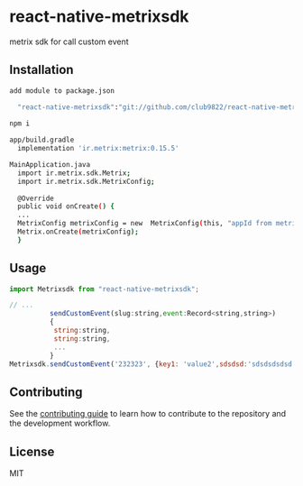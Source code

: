 # react-native-metrixsdk

metrix sdk for call custom event 

## Installation

```sh
add module to package.json

  "react-native-metrixsdk":"git://github.com/club9822/react-native-metrixsdk.git"
  
npm i

app/build.gradle
  implementation 'ir.metrix:metrix:0.15.5'

MainApplication.java
  import ir.metrix.sdk.Metrix;
  import ir.metrix.sdk.MetrixConfig;
  
  @Override
  public void onCreate() {
  ...
  MetrixConfig metrixConfig = new  MetrixConfig(this, "appId from metrix dashboard");
  Metrix.onCreate(metrixConfig);
  }
```

## Usage

```js
import Metrixsdk from "react-native-metrixsdk";

// ...
          sendCustomEvent(slug:string,event:Record<string,string>)
          {
           string:string,
           string:string,
           ...
          }
Metrixsdk.sendCustomEvent('232323', {key1: 'value2',sdsdsd:'sdsdsdsdsd',d:'sdww'})
```

## Contributing

See the [contributing guide](CONTRIBUTING.md) to learn how to contribute to the repository and the development workflow.

## License

MIT
